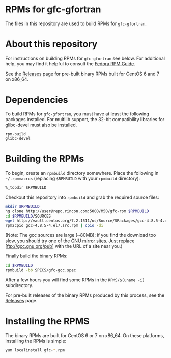 RPMs for gfc-gfortran
=========================
The files in this repository are used to build RPMs for `gfc-gfortran`.

About this repository
=====================
For instructions on building RPMs for `gfc-gfortran` see below.
For additional help, you may find it helpful to consult the [Fedora RPM Guide](http://docs.fedoraproject.org/en-US/Fedora_Draft_Documentation/0.1/html/RPM_Guide/ch-creating-rpms.html).

See the [Releases](https://github.com//fritzr/gfc-rpmbuild/releases) page for pre-built binary RPMs built for CentOS 6 and 7 on x86_64.

Dependencies
============
To build RPMs for `gfc-gfortran`, you must have at least the following
packages installed. For multilib support, the 32-bit compatibility libraries
for glibc-devel must also be installed.

```
rpm-build
glibc-devel
```

Building the RPMs
=================
To begin, create an `rpmbuild` directory somewhere. Place the following in
`~/.rpmmacros` (replacing `$RPMBUILD` with your `rpmbuild` directory):

```
%_topdir $RPMBUILD
```

Checkout this repository into `rpmbuild` and grab the required source files:

```bash
mkdir $RPMBUILD
hg clone http://user@repo.rincon.com:5000/M50/gfc-rpm $RPMBUILD
cd $RPMBUILD/SOURCES
wget http://vault.centos.org/7.2.1511/os/Source/SPackages/gcc-4.8.5-4.el7.src.rpm
rpm2cpio gcc-4.8.5-4.el7.src.rpm | cpio -di
```

(Note: The gcc sources are large (~80MB); if you find the download too slow,
you should try one of the [GNU mirror sites](http://www.gnu.org/prep/ftp.html).
Just replace [ftp://gcc.gnu.org/pub] with the URL of a site near you.)

Finally build the binary RPMs:

```bash
cd $RPMBUILD
rpmbuild -bb SPECS/gfc-gcc.spec
```

After a few hours you will find some RPMs in the `RPMS/$(uname -i)`
subdirectory. 

For pre-built releases of the binary RPMs produced by this process,
see the [Releases](https://github.com/fritzr/gfc-rpmbuild/releases) page.

Installing the RPMS
===================

The binary RPMs are built for CentOS 6 or 7 on x86_64. On these platforms,
installing the RPMs is simple:

```bash
yum localinstall gfc-*.rpm
```
